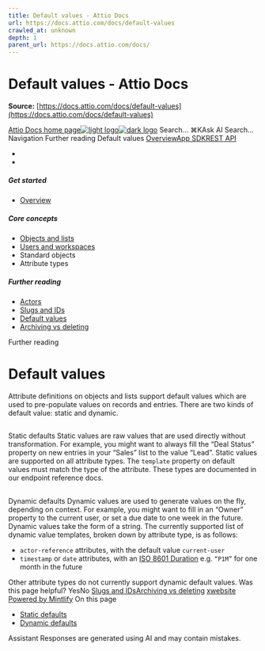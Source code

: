 ```yaml
---
title: Default values - Attio Docs
url: https://docs.attio.com/docs/default-values
crawled_at: unknown
depth: 1
parent_url: https://docs.attio.com/docs/
---
```


# Default values - Attio Docs

**Source:** [https://docs.attio.com/docs/default-values](https://docs.attio.com/docs/default-values)

[Attio Docs home page![light logo](https://mintlify.s3.us-west-1.amazonaws.com/attio/logo/light.svg)![dark logo](https://mintlify.s3.us-west-1.amazonaws.com/attio/logo/dark.svg)](https://docs.attio.com/)
Search...
⌘KAsk AI
Search...
Navigation
Further reading
Default values
[Overview](https://docs.attio.com/docs/overview)[App SDK](https://docs.attio.com/sdk/introduction)[REST API](https://docs.attio.com/rest-api/overview)
* [](https://build.attio.com/)
* [](https://attio.com/help)
##### Get started
  * [Overview](https://docs.attio.com/docs/overview)


##### Core concepts
  * [Objects and lists](https://docs.attio.com/docs/objects-and-lists)
  * [Users and workspaces](https://docs.attio.com/docs/users-and-workspaces)
  * Standard objects
  * Attribute types


##### Further reading
  * [Actors](https://docs.attio.com/docs/actors)
  * [Slugs and IDs](https://docs.attio.com/docs/slugs-and-ids)
  * [Default values](https://docs.attio.com/docs/default-values)
  * [Archiving vs deleting](https://docs.attio.com/docs/archiving-vs-deleting)


Further reading
# Default values
Attribute definitions on objects and lists support default values which are used to pre-populate values on records and entries.
There are two kinds of default value: static and dynamic.
## 
[​](https://docs.attio.com/docs/default-values#static-defaults)
Static defaults
Static values are raw values that are used directly without transformation. For example, you might want to always fill the “Deal Status” property on new entries in your “Sales” list to the value “Lead”.
Static values are supported on all attribute types. The `template` property on default values must match the type of the attribute. These types are documented in our endpoint reference docs.
## 
[​](https://docs.attio.com/docs/default-values#dynamic-defaults)
Dynamic defaults
Dynamic values are used to generate values on the fly, depending on context. For example, you might want to fill in an “Owner” property to the current user, or set a due date to one week in the future.
Dynamic values take the form of a string. The currently supported list of dynamic value templates, broken down by attribute type, is as follows:
  * `actor-reference` attributes, with the default value `current-user`
  * `timestamp` or `date` attributes, with an [ISO 8601 Duration](https://tc39.es/proposal-temporal/docs/duration.html) e.g. `“P1M”` for one month in the future


Other attribute types do not currently support dynamic default values.
Was this page helpful?
YesNo
[Slugs and IDs](https://docs.attio.com/docs/slugs-and-ids)[Archiving vs deleting](https://docs.attio.com/docs/archiving-vs-deleting)
[x](https://x.com/Attio)[website](https://attio.com)
[Powered by Mintlify](https://mintlify.com/preview-request?utm_campaign=poweredBy&utm_medium=referral&utm_source=docs.attio.com)
On this page
  * [Static defaults](https://docs.attio.com/docs/default-values#static-defaults)
  * [Dynamic defaults](https://docs.attio.com/docs/default-values#dynamic-defaults)


Assistant
Responses are generated using AI and may contain mistakes.
